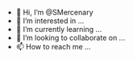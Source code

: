 - 👋 Hi, I’m @SMercenary
- 👀 I’m interested in ...
- 🌱 I’m currently learning ...
- 💞️ I’m looking to collaborate on ...
- 📫 How to reach me ...

<!---
SMercenary/SMercenary is a ✨ special ✨ repository because its `README.md` (this file) appears on your GitHub profile.
You can click the Preview link to take a look at your changes.
--->
